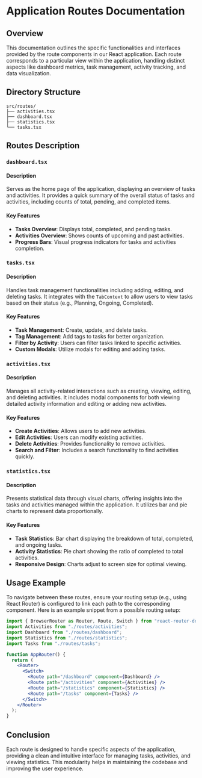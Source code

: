 # Application Routes Documentation

## Overview

This documentation outlines the specific functionalities and interfaces provided by the route components in our React application. Each route corresponds to a particular view within the application, handling distinct aspects like dashboard metrics, task management, activity tracking, and data visualization.

## Directory Structure

```
src/routes/
├── activities.tsx
├── dashboard.tsx
├── statistics.tsx
└── tasks.tsx
```

## Routes Description

### `dashboard.tsx`

#### Description

Serves as the home page of the application, displaying an overview of tasks and activities. It provides a quick summary of the overall status of tasks and activities, including counts of total, pending, and completed items.

#### Key Features

- **Tasks Overview**: Displays total, completed, and pending tasks.
- **Activities Overview**: Shows counts of upcoming and past activities.
- **Progress Bars**: Visual progress indicators for tasks and activities completion.

### `tasks.tsx`

#### Description

Handles task management functionalities including adding, editing, and deleting tasks. It integrates with the `TabContext` to allow users to view tasks based on their status (e.g., Planning, Ongoing, Completed).

#### Key Features

- **Task Management**: Create, update, and delete tasks.
- **Tag Management**: Add tags to tasks for better organization.
- **Filter by Activity**: Users can filter tasks linked to specific activities.
- **Custom Modals**: Utilize modals for editing and adding tasks.

### `activities.tsx`

#### Description

Manages all activity-related interactions such as creating, viewing, editing, and deleting activities. It includes modal components for both viewing detailed activity information and editing or adding new activities.

#### Key Features

- **Create Activities**: Allows users to add new activities.
- **Edit Activities**: Users can modify existing activities.
- **Delete Activities**: Provides functionality to remove activities.
- **Search and Filter**: Includes a search functionality to find activities quickly.

### `statistics.tsx`

#### Description

Presents statistical data through visual charts, offering insights into the tasks and activities managed within the application. It utilizes bar and pie charts to represent data proportionally.

#### Key Features

- **Task Statistics**: Bar chart displaying the breakdown of total, completed, and ongoing tasks.
- **Activity Statistics**: Pie chart showing the ratio of completed to total activities.
- **Responsive Design**: Charts adjust to screen size for optimal viewing.

## Usage Example

To navigate between these routes, ensure your routing setup (e.g., using React Router) is configured to link each path to the corresponding component. Here is an example snippet from a possible routing setup:

```jsx
import { BrowserRouter as Router, Route, Switch } from "react-router-dom";
import Activities from "./routes/activities";
import Dashboard from "./routes/dashboard";
import Statistics from "./routes/statistics";
import Tasks from "./routes/tasks";

function AppRouter() {
  return (
    <Router>
      <Switch>
        <Route path="/dashboard" component={Dashboard} />
        <Route path="/activities" component={Activities} />
        <Route path="/statistics" component={Statistics} />
        <Route path="/tasks" component={Tasks} />
      </Switch>
    </Router>
  );
}
```

## Conclusion

Each route is designed to handle specific aspects of the application, providing a clean and intuitive interface for managing tasks, activities, and viewing statistics. This modularity helps in maintaining the codebase and improving the user experience.

